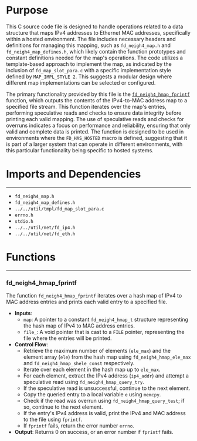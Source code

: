 # Purpose
This C source code file is designed to handle operations related to a data structure that maps IPv4 addresses to Ethernet MAC addresses, specifically within a hosted environment. The file includes necessary headers and definitions for managing this mapping, such as `fd_neigh4_map.h` and `fd_neigh4_map_defines.h`, which likely contain the function prototypes and constant definitions needed for the map's operations. The code utilizes a template-based approach to implement the map, as indicated by the inclusion of `fd_map_slot_para.c` with a specific implementation style defined by `MAP_IMPL_STYLE 2`. This suggests a modular design where different map implementations can be selected or configured.

The primary functionality provided by this file is the [`fd_neigh4_hmap_fprintf`](#fd_neigh4_hmap_fprintf) function, which outputs the contents of the IPv4-to-MAC address map to a specified file stream. This function iterates over the map's entries, performing speculative reads and checks to ensure data integrity before printing each valid mapping. The use of speculative reads and checks for overruns indicates a focus on performance and reliability, ensuring that only valid and complete data is printed. The function is designed to be used in environments where the `FD_HAS_HOSTED` macro is defined, suggesting that it is part of a larger system that can operate in different environments, with this particular functionality being specific to hosted systems.
# Imports and Dependencies

---
- `fd_neigh4_map.h`
- `fd_neigh4_map_defines.h`
- `../../util/tmpl/fd_map_slot_para.c`
- `errno.h`
- `stdio.h`
- `../../util/net/fd_ip4.h`
- `../../util/net/fd_eth.h`


# Functions

---
### fd\_neigh4\_hmap\_fprintf<!-- {{#callable:fd_neigh4_hmap_fprintf}} -->
The function `fd_neigh4_hmap_fprintf` iterates over a hash map of IPv4 to MAC address entries and prints each valid entry to a specified file.
- **Inputs**:
    - `map`: A pointer to a constant `fd_neigh4_hmap_t` structure representing the hash map of IPv4 to MAC address entries.
    - `file_`: A void pointer that is cast to a `FILE` pointer, representing the file where the entries will be printed.
- **Control Flow**:
    - Retrieve the maximum number of elements (`ele_max`) and the element array (`ele`) from the hash map using `fd_neigh4_hmap_ele_max` and `fd_neigh4_hmap_shele_const` respectively.
    - Iterate over each element in the hash map up to `ele_max`.
    - For each element, extract the IPv4 address (`ip4_addr`) and attempt a speculative read using `fd_neigh4_hmap_query_try`.
    - If the speculative read is unsuccessful, continue to the next element.
    - Copy the queried entry to a local variable `e` using `memcpy`.
    - Check if the read was overrun using `fd_neigh4_hmap_query_test`; if so, continue to the next element.
    - If the entry's IPv4 address is valid, print the IPv4 and MAC address to the file using `fprintf`.
    - If `fprintf` fails, return the error number `errno`.
- **Output**: Returns 0 on success, or an error number if `fprintf` fails.


